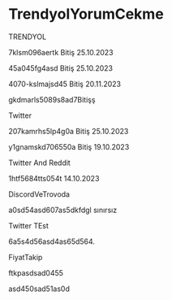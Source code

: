# TrendyolYorumCekme
TRENDYOL

7klsm096aertk Bitiş 25.10.2023

45a045fg4asd Bitiş 25.10.2023

4070-kslmajsd45 Bitiş 20.11.2023

gkdmarls5089s8ad7Bitişş

Twitter

207kamrhs5lp4g0a Bitiş 25.10.2023

y1gnamskd706550a Bitiş 19.10.2023


Twitter And Reddit


1htf5684tts054t 14.10.2023


DiscordVeTrovoda

a0sd54asd607as5dkfdgl sınırsız


Twitter TEst

6a5s4d56asd4as65d564.

FiyatTakip


ftkpasdsad0455



asd450sad51as0d

